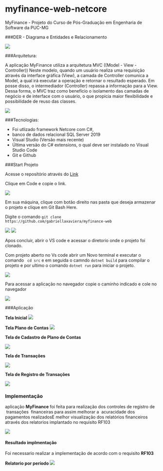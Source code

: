 # myfinance-web-netcore
MyFinance - Projeto do Curso de Pós-Graduação em Engenharia de Software da PUC-MG

###DER - Diagrama e Entidades e Relacionamento

<img src='./docs/DER.png'>

###Arquitetura:

A aplicação MyFinance utiliza a arquitetura MVC ((Model - View - Controller))  Neste modelo, quando um usuário realiza uma requisição através da interface gráfica (View), a camada de Controller comunica a Model, a qual irá executar a operação e retornar o resultado esperado. Em posse disso, o intermediador (Controller) repassa a informação para a View. Dessa forma, o MVC traz como benefício o isolamento das camadas de negócio e de interface com o usuário, o que propicia maior flexibilidade e possibilidade de reuso das classes.

<img src='./docs/diagramaMVC.png'>

###Tecnologias:

* Foi utlizado framework Netcore com C#, 
* banco de dados relacional SQL Server 2019
* Visual Studio (Versão mais recente)
* Última versão do C# extensions, o qual deve ser instalado no Visual Studio Code
* Git e Github

###Start Projeto

Acesse o reposítório através do <a href="https://github.com/gabriellaxaviera/myfinance-web">Link</a>

Clique em Code e copie o link.

<img src='./docs/git_1.jpg'>

Em sua máquina, clique com botão direito nas pasta que deseja armazenar o projeto e clique em Git Bash Here.

Digite o comando ```git clone https://github.com/gabriellaxaviera/myfinance-web```

<img src='./docs/gitClone.png'>
<img src='./docs/gitClone2.jpg'>

Apos concluir, abrir o VS code e acessar o diretorio onde o projeto foi clonado.

Com projeto aberto no Vs code abrir um Novo terminal e executar o comando ``` cd src``` e em seguida o camndo ```dotnet build``` para compilar o projeto e por ultimo o comando ```dotnet run```  para iniciar o projeto.

<img src='./docs/terminal.jpg'>

Para acessar a aplicação no navegador copie o caminho indicado e cole no navegador 

<img src='./docs/terminal2.jpg'>

###Aplicação

**Tela Inicial**
<img src='./docs/pagina_inicial.jpg'>

**Tela Plano de Contas**
<img src='./docs/planoContas.jpg'>

**Tela de Cadastro de Plano de Contas**

<img src='./docs/cadastroPlanoContas.jpg'>

**Tela de Transações**

<img src='./docs/transacoes.jpg'>

**Tela de Registro de Transações**

<img src='./docs/registrarTransacoes.jpg'>

### Implementação 

 aplicação **MyFinance** foi feita para realização dos controles de registro de  transações  financeiras para assim melhorar a  acuracidade dos pagamentos realizadosE melhor visualização dos relatórios financeiros através dos relatorios implantado no requisito RF103 


<img src='./docs/RF103.jpg'>

#### Resultado implmentação

Foi necessario realizar a implementação de acordo com o requisito **RF103**

**Relatorio por período**
<img src='./docs/relatorios.jpeg.jpg'>